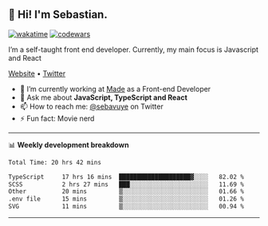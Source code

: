 ## 👋 Hi! I'm Sebastian.

[![wakatime](https://wakatime.com/badge/user/df0036c6-328a-4a39-be9b-e49417ed22a1.svg)](https://wakatime.com/@df0036c6-328a-4a39-be9b-e49417ed22a1)
[![codewars](https://www.codewars.com/users/sebavuye/badges/small)](https://www.codewars.com/users/sebavuye)

I’m a self-taught front end developer. Currently, my main focus is Javascript and React

[Website](https://sebastianvuye.be) • [Twitter](https://twitter.com/sebavuye)

- 🔭 I’m currently working at [Made](https://made.be/) as a Front-end Developer
- 💬 Ask me about **JavaScript, TypeScript and React**
- 📫 How to reach me: [@sebavuye](https://twitter.com/sebavuye) on Twitter
- ⚡ Fun fact: Movie nerd

-------

📊 **Weekly development breakdown**

<!--START_SECTION:waka-->

```txt
Total Time: 20 hrs 42 mins

TypeScript     17 hrs 16 mins  ████████████████████▓░░░░   82.02 %
SCSS           2 hrs 27 mins   ███░░░░░░░░░░░░░░░░░░░░░░   11.69 %
Other          20 mins         ▒░░░░░░░░░░░░░░░░░░░░░░░░   01.66 %
.env file      15 mins         ▒░░░░░░░░░░░░░░░░░░░░░░░░   01.26 %
SVG            11 mins         ▒░░░░░░░░░░░░░░░░░░░░░░░░   00.94 %
```

<!--END_SECTION:waka-->
-------
